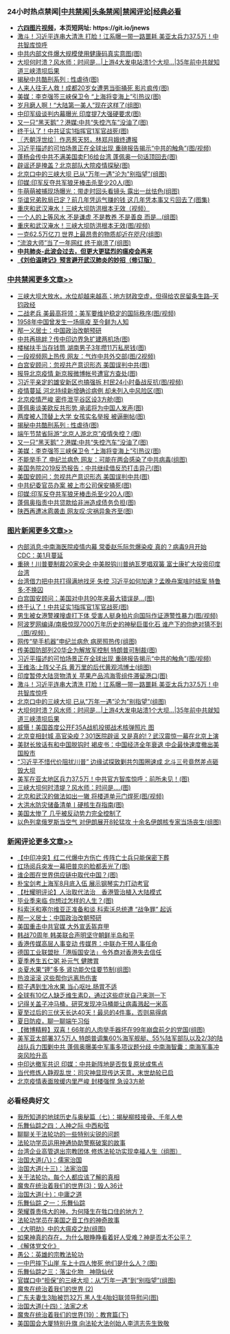 <div id="tt">
<h3>24小时热点禁闻|<a href="#%E4%B8%AD%E5%85%B1%E7%A6%81%E9%97%BB%E6%9B%B4%E5%A4%9A%E6%96%87%E7%AB%A0">中共禁闻</a>|<a href="#%E5%9B%BE%E7%89%87%E6%96%B0%E9%97%BB%E6%9B%B4%E5%A4%9A%E6%96%87%E7%AB%A0">头条禁闻</a>|<a href="#%E6%96%B0%E9%97%BB%E8%AF%84%E8%AE%BA%E6%9B%B4%E5%A4%9A%E6%96%87%E7%AB%A0">禁闻评论|<a href="#%E5%BF%85%E7%9C%8B%E7%BB%8F%E5%85%B8%E5%A5%BD%E6%96%87">经典必看</a></h3>
<ul>
<li><b><a href="http://d1.bdrive.tk/64.mp4" target="_blank">六四图片视频</a>，本页短网址: https://git.io/jnews</b></li>
<li><a href="https://github.com/fqnews/bnews/blob/master/topimagenews/20200624/1349993.md">激斗！习近平连串大清洗 打脸！江系曝一带一路噩耗 美亚太兵力37.5万！中共智库惊呼</a></li>
<li><a href="https://github.com/fqnews/bnews/blob/master/cbnews/20200624/1349995.md">中共内部文件爆大规模使用健康码真实意图(图)</a></li>
<li><a href="https://github.com/fqnews/bnews/blob/master/topimagenews/20200624/1349948.md">大坝何时溃？风水师：时间是…|上游4大发电站溃1个大坝...|35年前中共就知道三峡溃坝后果</a></li>
<li><a href="https://github.com/fqnews/bnews/blob/master/cbnews/20200625/1350277.md">揭秘中共酷刑系列 : 性虐待(图)</a></li>
<li><a href="https://github.com/fqnews/bnews/blob/master/cbnews/20200625/1350094.md">人来人往无人救！成都20岁女遭男当街捅死 影片疯传(图)</a></li>
<li><a href="https://github.com/fqnews/bnews/blob/master/cbnews/20200625/1350259.md">美媒：李克强签三峡保卫令 “上海将变海上”引热议(图)</a></li>
<li><a href="https://github.com/fqnews/bnews/blob/master/yule/20200625/1350108.md">岁月磨人啊！“大陆第一美人”现在这样了(组图)</a></li>
<li><a href="https://github.com/fqnews/bnews/blob/master/cbnews/20200625/1350180.md">中印军级谈判内幕曝光 印度提7大强硬要求(图)</a></li>
<li><a href="https://github.com/fqnews/bnews/blob/master/cbnews/20200625/1350260.md">又一只“黑天鹅”？港媒:中共“失控汽车”没油了(图)</a></li>
<li><a href="https://github.com/fqnews/bnews/blob/master/topimagenews/20200625/1350354.md">终于认了！中共证实1指挥官1军官战死(图)</a></li>
<li><a href="https://github.com/fqnews/bnews/blob/master/ssgc/20200625/1350087.md">〖兲朝浮世绘〗作恶惹天怒，林郑月娥终遭报</a></li>
<li><a href="https://github.com/fqnews/bnews/blob/master/topimagenews/20200625/1350233.md">习近平描述的可怕场景正在全球出现 重磅报告揭示“中共的触角”(图/视频)</a></li>
<li><a href="https://github.com/fqnews/bnews/blob/master/cnnews/hknews/20200625/1350290.md">蓬杨会传中共不满美国卖F16给台湾 蓬佩奥一句话顶回去(图)</a></li>
<li><a href="https://github.com/fqnews/bnews/blob/master/cbnews/20200625/1350089.md">辟谣还是掩盖？北京部队大院疫情探秘(图)</a></li>
<li><a href="https://github.com/fqnews/bnews/blob/master/topimagenews/20200624/1349974.md">北京口中的三峡大坝 已从"万年一遇"沦为"别指望"(组图)</a></li>
<li><a href="https://github.com/fqnews/bnews/blob/master/cbnews/20200625/1350229.md">印媒:印军反夺共军狼牙棒击杀至少20人(图)</a></li>
<li><a href="https://github.com/fqnews/bnews/blob/master/yule/20200625/1350019.md">牛萌萌被捕现场曝光：带走时回头看镜头 露出一丝怯色(组图)</a></li>
<li><a href="https://github.com/fqnews/bnews/blob/master/yule/20200625/1350121.md">华谊兄弟败局已定？前几年凭运气赚的钱 这几年凭本事又亏回去了(图集)</a></li>
<li><a href="https://github.com/fqnews/bnews/blob/master/cbnews/20200625/1350100.md">重庆和武汉淹水！三峡大坝防洪根本无效（视频）</a></li>
<li><a href="https://github.com/fqnews/bnews/blob/master/funmedia/20200625/1350161.md">一个人的上等风水 不是谦虚 不是教养 不是善良 而是…(组图)</a></li>
<li><a href="https://github.com/fqnews/bnews/blob/master/cbnews/20200624/1349994.md">重庆和武汉淹水！三峡大坝防洪根本无效(图/视频)</a></li>
<li><a href="https://github.com/fqnews/bnews/blob/master/cnnews/20200624/1349996.md">一克62.5万亿刀 世界上最昂贵的物质却近在咫尺(组图)</a></li>
<li><a href="https://github.com/fqnews/bnews/blob/master/cnnews/20200625/1350305.md">“流浪大师”当了一年网红 终于崩溃了(组图)</a></li>
<li><b><a href="https://github.com/fqnews/bnews/blob/master/comments/20200211/1275071.md" target="_blank">中共肺炎-此波会过去，但更大更猛烈的瘟疫会再来</a></b></li>
<li><b><a href="https://github.com/fqnews/bnews/blob/master/comments/20200207/1272816.md" target="_blank">《刘伯温碑记》预言避开武汉肺炎的妙招（修订版）</a></b></li>
</ul>
</div>

<div class="catlist">
<h3><a href="https://github.com/fqnews/bnews/blob/master/cbnews/" target="_blank">中共禁闻</a><span><a href="https://github.com/fqnews/bnews/blob/master/cbnews/" target="_blank" rel="nofollow">更多文章>></a></span></h3>
<ul>
<li><a href="https://github.com/fqnews/bnews/blob/master/cbnews/20200625/1350420.md" target="_blank">三峡大坝大放水，水位却越来越高；地方财政空虚，但得给农民留条生路&#8211;天钧政经</a></li>
<li><a href="https://github.com/fqnews/bnews/blob/master/cbnews/20200625/1350409.md" target="_blank">二战老兵 美最高将领：美军要维护稳定的国际秩序(图/视频)</a></li>
<li><a href="https://github.com/fqnews/bnews/blob/master/cbnews/20200625/1346850.md" target="_blank">1958年中国曾发生一场瘟疫 至今鲜为人知</a></li>
<li><a href="https://github.com/fqnews/bnews/blob/master/comments/20200625/1349659.md" target="_blank">邴一义居士：中国政治改朝预研</a></li>
<li><a href="https://github.com/fqnews/bnews/blob/master/cbnews/20200625/1350395.md" target="_blank">中共再挑衅？传中印边界急扩建两机场(图)</a></li>
<li><a href="https://github.com/fqnews/bnews/blob/master/cbnews/20200625/1350394.md" target="_blank">楼梯扶手当存钱筒 湖南男子3年攒11万私房钱(图)</a></li>
<li><a href="https://github.com/fqnews/bnews/blob/master/cbnews/20200625/1350393.md" target="_blank">一段视频网上热传 网友：气炸中共外交部(图/2视频)</a></li>
<li><a href="https://github.com/fqnews/bnews/blob/master/cbnews/20200625/1350372.md" target="_blank">白宫安顾问：忽视共产意识形态 美国误判中共(图)</a></li>
<li><a href="https://github.com/fqnews/bnews/blob/master/cbnews/20200625/1350364.md" target="_blank">报导北京疫情 新京报微博帐号遭官方查处(图)</a></li>
<li><a href="https://github.com/fqnews/bnews/blob/master/cbnews/20200625/1350337.md" target="_blank">习近平亲定的雄安新区也搞强拆 村民24小时备战反抗(图/视频)</a></li>
<li><a href="https://github.com/fqnews/bnews/blob/master/cbnews/20200625/1350313.md" target="_blank">疫情蔓延 河北持续新增确诊病例 却未列入中风险区(图)</a></li>
<li><a href="https://github.com/fqnews/bnews/blob/master/cbnews/20200625/1350309.md" target="_blank">北京疫情严峻 密件泄平谷区设3方舱(图)</a></li>
<li><a href="https://github.com/fqnews/bnews/blob/master/cbnews/20200625/1350279.md" target="_blank">蓬佩奥谈美欧反共形势 承诺将为中国人发声(图)</a></li>
<li><a href="https://github.com/fqnews/bnews/blob/master/cbnews/20200625/1350278.md" target="_blank">两度被人顶替上大学 女孩实名举报 被逼删帖(图)</a></li>
<li><a href="https://github.com/fqnews/bnews/blob/master/cbnews/20200625/1350277.md" target="_blank">揭秘中共酷刑系列 : 性虐待(图)</a></li>
<li><a href="https://github.com/fqnews/bnews/blob/master/cbnews/20200625/1350276.md" target="_blank">端午节禁省际游“北京人游北京”疫情失控？(图)</a></li>
<li><a href="https://github.com/fqnews/bnews/blob/master/cbnews/20200625/1350260.md" target="_blank">又一只“黑天鹅”？港媒:中共“失控汽车”没油了(图)</a></li>
<li><a href="https://github.com/fqnews/bnews/blob/master/cbnews/20200625/1350259.md" target="_blank">美媒：李克强签三峡保卫令 “上海将变海上”引热议(图)</a></li>
<li><a href="https://github.com/fqnews/bnews/blob/master/cbnews/20200625/1350251.md" target="_blank">不能举手了 申纪兰病危 网友：可能在两会感染了中共病毒(组图)</a></li>
<li><a href="https://github.com/fqnews/bnews/blob/master/cbnews/20200625/1350250.md" target="_blank">美国务院2019反恐报告：中共继续借反恐打击异己(图)</a></li>
<li><a href="https://github.com/fqnews/bnews/blob/master/cbnews/20200625/1350249.md" target="_blank">美国安顾问：忽视共产意识形态 美国误判中共(图)</a></li>
<li><a href="https://github.com/fqnews/bnews/blob/master/cbnews/20200625/1350234.md" target="_blank">中共纪委官员办案 被上市公司保安捅死(图)</a></li>
<li><a href="https://github.com/fqnews/bnews/blob/master/cbnews/20200625/1350229.md" target="_blank">印媒:印军反夺共军狼牙棒击杀至少20人(图)</a></li>
<li><a href="https://github.com/fqnews/bnews/blob/master/cbnews/20200625/1350228.md" target="_blank">蓬佩奥指责中共贷款给非洲造成债务负担(图)</a></li>
<li><a href="https://github.com/fqnews/bnews/blob/master/cbnews/20200625/1350222.md" target="_blank">陕西再遭冰雹袭击 网友叹:灾祸异象齐至(图)</a></li>

</ul>
</div>
<div class="catlist">
<h3><a href="https://github.com/fqnews/bnews/blob/master/topimagenews/" target="_blank">图片新闻</a><span><a href="https://github.com/fqnews/bnews/blob/master/topimagenews/" target="_blank" rel="nofollow">更多文章>></a></span></h3>
<ul>
<li><a href="https://github.com/fqnews/bnews/blob/master/topimagenews/20200625/1350451.md" target="_blank">内部消息:中南海医院疫情内幕 常委赵乐际忽爆染疫 真的？病毒9月开始 CDC：美1月蔓延</a></li>
<li><a href="https://github.com/fqnews/bnews/blob/master/topimagenews/20200625/1350392.md" target="_blank">重磅！川普要制裁20家央企 中美脱钩川普纳瓦罗唱双簧 富士康扩大投资印度台湾</a></li>
<li><a href="https://github.com/fqnews/bnews/blob/master/topimagenews/20200625/1350378.md" target="_blank">台湾借力把中共打得满地找牙 失控 习近平如何加速？孟晚舟案啥时结案 特鲁多:不换囚</a></li>
<li><a href="https://github.com/fqnews/bnews/blob/master/topimagenews/20200625/1350377.md" target="_blank">白宫国安顾问：美国对中共90年来最大错误是…(图)</a></li>
<li><a href="https://github.com/fqnews/bnews/blob/master/topimagenews/20200625/1350354.md" target="_blank">终于认了！中共证实1指挥官1军官战死(图)</a></li>
<li><a href="https://github.com/fqnews/bnews/blob/master/topimagenews/20200625/1350353.md" target="_blank">男生被女港警裸搜虐打下体 受害人挺身拍片向国际作证港警性暴力(图/视频)</a></li>
<li><a href="https://github.com/fqnews/bnews/blob/master/topimagenews/20200625/1350348.md" target="_blank">阿波罗网编译/南极惊现7000万年历史的神秘巨蛋化石 谁产下的你绝对猜不到（图/视频）</a></li>
<li><a href="https://github.com/fqnews/bnews/blob/master/topimagenews/20200625/1350248.md" target="_blank">网传“举手机器”申纪兰病危 病房照热传(组图)</a></li>
<li><a href="https://github.com/fqnews/bnews/blob/master/topimagenews/20200625/1350247.md" target="_blank">传美国防部列20华企为解放军控制 特朗普可制裁(图)</a></li>
<li><a href="https://github.com/fqnews/bnews/blob/master/topimagenews/20200625/1350233.md" target="_blank">习近平描述的可怕场景正在全球出现 重磅报告揭示“中共的触角”(图/视频)</a></li>
<li><a href="https://github.com/fqnews/bnews/blob/master/topimagenews/20200625/1350118.md" target="_blank">王维洛:上阵父子兵 黄万里的后代黄观鸿博士(组图)</a></li>
<li><a href="https://github.com/fqnews/bnews/blob/master/topimagenews/20200625/1350030.md" target="_blank">印度暂停大陆货物清关 苹果产品鸿海零组件滞留港口(图)</a></li>
<li><a href="https://github.com/fqnews/bnews/blob/master/topimagenews/20200624/1349993.md" target="_blank">激斗！习近平连串大清洗 打脸！江系曝一带一路噩耗 美亚太兵力37.5万！中共智库惊呼</a></li>
<li><a href="https://github.com/fqnews/bnews/blob/master/topimagenews/20200624/1349974.md" target="_blank">北京口中的三峡大坝 已从&#8221;万年一遇&#8221;沦为&#8221;别指望&#8221;(组图)</a></li>
<li><a href="https://github.com/fqnews/bnews/blob/master/topimagenews/20200624/1349948.md" target="_blank">大坝何时溃？风水师：时间是…|上游4大发电站溃1个大坝&#8230;|35年前中共就知道三峡溃坝后果</a></li>
<li><a href="https://github.com/fqnews/bnews/blob/master/topimagenews/20200624/1349927.md" target="_blank">威慑！美国首度公开F35A战机投掷战术核弹照片 图</a></li>
<li><a href="https://github.com/fqnews/bnews/blob/master/topimagenews/20200624/1349926.md" target="_blank">北京变相封城 高官染疫？301医院辟谣 又是真的!？武汉震惊一幕在北京上演</a></li>
<li><a href="https://github.com/fqnews/bnews/blob/master/topimagenews/20200624/1349821.md" target="_blank">美财长放话有和中国脱钩时 褐皮书：中国经济全年衰退 中企最快速度撤出美国股市</a></li>
<li><a href="https://github.com/fqnews/bnews/blob/master/topimagenews/20200624/1349806.md" target="_blank">“习近平不惜代价阻扰川普” 边缘试探致剿共包围圈速成 北斗三号竟然差点砸毁大坝</a></li>
<li><a href="https://github.com/fqnews/bnews/blob/master/topimagenews/20200624/1349805.md" target="_blank">美军在亚太地区兵力37.5万！中共官方智库惊呼：前所未见！(图)</a></li>
<li><a href="https://github.com/fqnews/bnews/blob/master/topimagenews/20200624/1349798.md" target="_blank">三峡大坝何时溃堤？风水师：时间是….(图)</a></li>
<li><a href="https://github.com/fqnews/bnews/blob/master/topimagenews/20200624/1349784.md" target="_blank">北京和武汉的做法如出一辙 将楼道单元门焊死(图/视频)</a></li>
<li><a href="https://github.com/fqnews/bnews/blob/master/topimagenews/20200624/1349756.md" target="_blank">大洪水防灾储备清单丨硬核生存指南(图)</a></li>
<li><a href="https://github.com/fqnews/bnews/blob/master/comments/20200624/1349702.md" target="_blank">美国太惨了 几乎被反动势力完全控制了</a></li>
<li><a href="https://github.com/fqnews/bnews/blob/master/topimagenews/20200624/1349697.md" target="_blank">以色列拿俄罗斯当空气 对伊朗展开8轮猛攻 十余名伊朗核专家当场丧生(组图)</a></li>

</ul>
</div>
<div class="catlist">
<h3><a href="https://github.com/fqnews/bnews/blob/master/comments/" target="_blank">新闻评论</a><span><a href="https://github.com/fqnews/bnews/blob/master/comments/" target="_blank" rel="nofollow">更多文章>></a></span></h3>
<ul>
<li><a href="https://github.com/fqnews/bnews/blob/master/comments/20200625/1350449.md" target="_blank">【中印冲突】红二代爆中方伤亡 传阵亡士兵只能保密下葬</a></li>
<li><a href="https://github.com/fqnews/bnews/blob/master/comments/20200625/1350434.md" target="_blank">红场阅兵突发一幕把普京的脸都丢光了(图)</a></li>
<li><a href="https://github.com/fqnews/bnews/blob/master/comments/20200625/1350433.md" target="_blank">谁企图在世界供应链中取代中国？(图)</a></li>
<li><a href="https://github.com/fqnews/bnews/blob/master/comments/20200625/1350427.md" target="_blank">朴宝剑考上海军8月底入伍 展示钢琴实力打动考官</a></li>
<li><a href="https://github.com/fqnews/bnews/blob/master/comments/20200625/1350422.md" target="_blank">【杜耀明评论】人治取代法治　香港管治植入大陆模式</a></li>
<li><a href="https://github.com/fqnews/bnews/blob/master/comments/20200625/1350408.md" target="_blank">毕业季来临 你想过怎样的人生？(图)</a></li>
<li><a href="https://github.com/fqnews/bnews/blob/master/comments/20200625/1350405.md" target="_blank">科索沃和塞尔维亚正准备和谈 科索沃总统遭 “战争罪” 起诉</a></li>
<li><a href="https://github.com/fqnews/bnews/blob/master/comments/20200625/1349659.md" target="_blank">邴一义居士：中国政治改朝预研</a></li>
<li><a href="https://github.com/fqnews/bnews/blob/master/comments/20200625/1350398.md" target="_blank">美国重击中共官媒 大外宣丢盔弃甲</a></li>
<li><a href="https://github.com/fqnews/bnews/blob/master/comments/20200625/1350397.md" target="_blank">韩战70周年 韩美联合声明坚守朝鲜半岛和平</a></li>
<li><a href="https://github.com/fqnews/bnews/blob/master/comments/20200625/1350374.md" target="_blank">香港传媒高层人事变动 传媒界：中联办干预人事任命</a></li>
<li><a href="https://github.com/fqnews/bnews/blob/master/comments/20200625/1350370.md" target="_blank">德国工业联盟批「港版国安法」令外商对香港失去信任</a></li>
<li><a href="https://github.com/fqnews/bnews/blob/master/comments/20200625/1350369.md" target="_blank">夏季养生五仁粥 补元气 健脾胃</a></li>
<li><a href="https://github.com/fqnews/bnews/blob/master/comments/20200625/1350368.md" target="_blank">炎夏水果“钾”多多 肾功能欠佳要节制(组图)</a></li>
<li><a href="https://github.com/fqnews/bnews/blob/master/comments/20200625/1350347.md" target="_blank">热浪滚滚  这些帮你远离热伤害</a></li>
<li><a href="https://github.com/fqnews/bnews/blob/master/comments/20200625/1350346.md" target="_blank">粽子遇到生冷水果 当心呕吐.肠胃不适</a></li>
<li><a href="https://github.com/fqnews/bnews/blob/master/comments/20200625/1350345.md" target="_blank">全球有10亿人缺乏维生素D，通过这些症状自己来测一下</a></li>
<li><a href="https://github.com/fqnews/bnews/blob/master/comments/20200625/1350344.md" target="_blank">记得关盖子冲马桶，研究发现冲马桶能让病毒溅起一米高</a></li>
<li><a href="https://github.com/fqnews/bnews/blob/master/comments/20200625/1350343.md" target="_blank">夏至过后的三伏天长达40天！最忌的4件事，否则易得病</a></li>
<li><a href="https://github.com/fqnews/bnews/blob/master/comments/20200625/1350342.md" target="_blank">夏日防疫，聊一聊端午习俗</a></li>
<li><a href="https://github.com/fqnews/bnews/blob/master/comments/20200625/1350339.md" target="_blank">【微博精粹】双喜！66年的人肉举手器坏在99年崩盘前夕的党国(组图)</a></li>
<li><a href="https://github.com/fqnews/bnews/blob/master/comments/20200625/1350325.md" target="_blank">美军亚太部署37.5万人 特朗普调集60%海军舰艇、55%陆军部队以及2/3的陆战队兵力围剿中共 蓬佩奥曝美中军事多项议题分歧 中南海智囊：南海军事冲突风险升高</a></li>
<li><a href="https://github.com/fqnews/bnews/blob/master/comments/20200625/1350323.md" target="_blank">中印达撤军共识 印媒：中共新阵地是否恢复原状成焦点</a></li>
<li><a href="https://github.com/fqnews/bnews/blob/master/comments/20200625/1350291.md" target="_blank">当代修炼人静观乱世：司灾神显现传达天意，末世劫轮已启</a></li>
<li><a href="https://github.com/fqnews/bnews/blob/master/comments/20200625/1350255.md" target="_blank">北京疫情表面放缓内里严峻 封楼强悍 急设3方舱</a></li>

</ul>
</div>

<div class="catlist">
<h3>必看经典好文</h3>
<ul>
<li><a href="https://github.com/fqnews/bnews/blob/master/topimagenews/20171210/868397.md" target="_blank">我所知道的地球历史与奥秘篇（七）：揭秘柳枝接骨、千年人参</a></li>
<li><a href="https://github.com/fqnews/bnews/blob/master/tculture/20190101/791144.md" target="_blank">乐舞仙踪之四：人神之际 中西和弦</a></li>
<li><a href="https://github.com/fqnews/bnews/blob/master/comments/20190417/1114875.md" target="_blank">聊聊关于法轮功的一些特别尖锐的问题</a></li>
<li><a href="https://github.com/fqnews/bnews/blob/master/cbnews/20170626/780479.md" target="_blank">法轮功学员运用神通协助警察破案的故事</a></li>
<li><a href="https://github.com/fqnews/bnews/blob/master/comments/20200528/1335859.md" target="_blank">台湾企业高管退出宗教团体 修炼法轮功实现幸福人生（组图）</a></li>
<li><a href="https://github.com/fqnews/bnews/blob/master/cbnews/20190424/914482.md" target="_blank">治国大道(八)：儒家治国</a></li>
<li><a href="https://github.com/fqnews/bnews/blob/master/cbnews/20180319/916654.md" target="_blank">治国大道(十三)：法家治国</a></li>
<li><a href="https://github.com/fqnews/bnews/blob/master/topimagenews/20161125/619230.md" target="_blank">关于法轮功，每个人都应该了解的真相</a></li>
<li><a href="https://github.com/fqnews/bnews/blob/master/topimagenews/20180521/945342.md" target="_blank">魔鬼在统治着我们的世界(3)：毁人36计</a></li>
<li><a href="https://github.com/fqnews/bnews/blob/master/cbnews/20180316/915423.md" target="_blank">治国大道(十)：中庸之道</a></li>
<li><a href="https://github.com/fqnews/bnews/blob/master/tculture/20170710/789533.md" target="_blank">乐舞仙踪 之一：乐舞仙踪</a></li>
<li><a href="https://github.com/fqnews/bnews/blob/master/comments/20200618/1346830.md" target="_blank">荣耀尊贵伟大的神，为何降生在牲口住的地方？</a></li>
<li><a href="https://github.com/fqnews/bnews/blob/master/comments/20200511/1326751.md" target="_blank">法轮功学员在美国之音工作的神奇故事</a></li>
<li><a href="https://github.com/fqnews/bnews/blob/master/comments/20200203/1269785.md" target="_blank">《大明劫》中的大瘟疫之劫(组图)</a></li>
<li><a href="https://github.com/fqnews/bnews/blob/master/comments/20200623/1346844.md" target="_blank">如果神真的存在，为什么眼睁睁看着好人受难？神是否太不公平？</a></li>
<li><a href="https://github.com/fqnews/bnews/blob/master/bookwiki/20130610/138400.md" target="_blank">《解体党文化》</a></li>
<li><a href="https://github.com/fqnews/bnews/blob/master/comments/20200313/1292991.md" target="_blank">愚公：英雄的宗教法轮功</a></li>
<li><a href="https://github.com/fqnews/bnews/blob/master/cbnews/20200611/1343057.md" target="_blank">一中巴摔下山崖 车上十四人惨死 他们是什么人？(图)</a></li>
<li><a href="https://github.com/fqnews/bnews/blob/master/tculture/20190101/1056889.md" target="_blank">乐舞仙踪之三：落尘化物　神隐仙伏</a></li>
<li><a href="https://github.com/fqnews/bnews/blob/master/cbnews/20200624/1349641.md" target="_blank">官媒口中“担保”的三峡大坝：从“万年一遇”到“别指望”(组图)</a></li>
<li><a href="https://github.com/fqnews/bnews/blob/master/topimagenews/20180520/944940.md" target="_blank">魔鬼在统治着我们的世界 (2)</a></li>
<li><a href="https://github.com/fqnews/bnews/blob/master/cbnews/20200611/1343037.md" target="_blank">广东夫妻生3胎被罚32万 黑人生4胎妇联领导慰问(图)</a></li>
<li><a href="https://github.com/fqnews/bnews/blob/master/cbnews/20180320/916962.md" target="_blank">治国大道(十四)：法家之术</a></li>
<li><a href="https://github.com/fqnews/bnews/blob/master/comments/20180716/972458.md" target="_blank">魔鬼在统治着我们的世界(19)：教育篇(下)</a></li>
<li><a href="https://github.com/fqnews/bnews/blob/master/comments/20200516/1329276.md" target="_blank">美国国会大厦特别升旗 向法轮大法创始人李洪志先生致敬</a></li>

</ul>
</div>